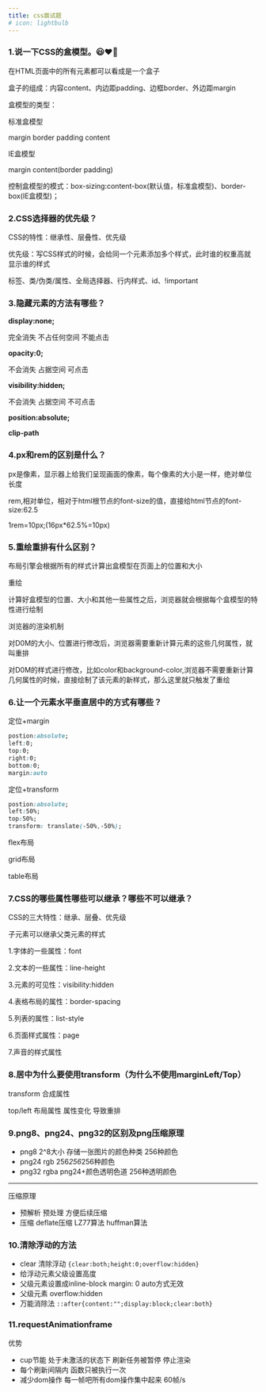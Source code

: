 ```yaml
---
title: css面试题
# icon: lightbulb
---
```


### 1.说一下CSS的盒模型。😃♥️🧊
在HTML页面中的所有元素都可以看成是一个盒子

盒子的组成：内容content、内边距padding、边框border、外边距margin

盒模型的类型：

标准盒模型

margin border padding content

IE盒模型

margin content(border padding)

控制盒模型的模式：box-sizing:content-box(默认值，标准盒模型)、border-box(IE盒模型)；



### 2.CSS选择器的优先级？
CSS的特性：继承性、层叠性、优先级

优先级：写CSS样式的时候，会给同一个元素添加多个样式，此时谁的权重高就显示谁的样式

标签、类/伪类/属性、全局选择器、行内样式、id、!important



### 3.隐藏元素的方法有哪些？
**display:none;**

完全消失 不占任何空间 不能点击

**opacity:0;**

不会消失 占据空间 可点击

**visibility:hidden;**

不会消失 占据空间 不可点击

**position:absolute;**

**clip-path**



### 4.px和rem的区别是什么？
px是像素，显示器上给我们呈现画面的像素，每个像素的大小是一样，绝对单位长度

rem,相对单位，相对于html根节点的font-size的值，直接给html节点的font-size:62.5

1rem=10px;(16px*62.5%=10px)



### 5.重绘重排有什么区别？

布局引擎会根据所有的样式计算出盒模型在页面上的位置和大小

重绘

计算好盒模型的位置、大小和其他一些属性之后，浏览器就会根据每个盒模型的特性进行绘制

浏览器的渲染机制

对D0M的大小、位置进行修改后，浏览器需要重新计算元素的这些几何属性，就叫重排

对D0M的样式进行修改，比如color和background-color,浏览器不需要重新计算几何属性的时候，直接绘制了该元素的新样式，那么这里就只触发了重绘



### 6.让一个元素水平垂直居中的方式有哪些？
定位+margin

```css
postion:absolute;
left:0;
top:0;
right:0;
bottom:0;
margin:auto
```

定位+transform

```css
postion:absolute;
left:50%;
top:50%;
transform: translate(-50%,-50%);
```

flex布局

grid布局

table布局



### 7.CSS的哪些属性哪些可以继承？哪些不可以继承？
CSS的三大特性：继承、层叠、优先级

子元素可以继承父类元素的样式

1.字体的一些属性：font

2.文本的一些属性：line-height

3.元素的可见性：visibility:hidden

4.表格布局的属性：border-spacing

5.列表的属性：list-style

6.页面样式属性：page

7.声音的样式属性



### 8.居中为什么要使用transform（为什么不使用marginLeft/Top）
transform	合成属性

top/left	布局属性	属性变化	导致重排	



### 9.png8、png24、png32的区别及png压缩原理
+ png8	2^8大小	存储一张图片的颜色种类	256种颜色
+ png24	rgb	256*256*256种颜色
+ png32	rgba  png24+颜色透明色道	256种透明颜色

****

压缩原理

+ 预解析 预处理 方便后续压缩
+ 压缩 deflate压缩 LZ77算法 huffman算法



### 10.清除浮动的方法
+ clear 清除浮动 ```{clear:both;height:0;overflow:hidden}```
+ 给浮动元素父级设置高度
+ 父级元素设置成inline-block  margin: 0 auto方式无效
+ 父级元素 overflow:hidden
+ 万能消除法 ```::after{content:"";display:block;clear:both}```

### 11.requestAnimationframe

优势
- cup节能 处于未激活的状态下 刷新任务被暂停 停止渲染
- 每个刷新间隔内  函数只被执行一次
- 减少dom操作 每一帧吧所有dom操作集中起来 60帧/s
  
